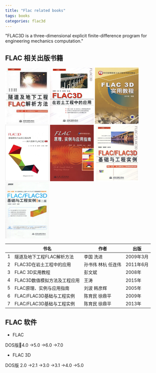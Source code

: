 ```yaml
---
title: "Flac related books"
tags: books
categories: flac3d
---
```



 "FLAC3D is a three-dimensional explicit finite-difference program for engineering mechanics computation."


## FLAC 相关出版书籍

<div class="photoset-grid-lightbox">
<img class="alignleft size-full wp-image-13487" alt="Quick reference guide 2" src="/images/bookcover/flac_1.jpg" width="140"  height="181" /> 

<img class="alignleft size-full wp-image-13487" alt="Quick reference guide 9" src="/images/bookcover/flac_2.jpg" width="140"  height="181" /> 

<img class="alignleft size-full wp-image-13487" alt="Quick reference guide 8" src="/images/bookcover/flac_3.jpg" width="140"  height="181" /> 

<img class="alignleft size-full wp-image-13487" alt="Quick reference guide 7" src="/images/bookcover/flac_4.jpg" width="140"  height="181" /> 

<img class="alignleft size-full wp-image-13487" alt="Quick reference guide 5" src="/images/bookcover/flac_5.jpg" width="140"  height="181" /> 

<img class="alignleft size-full wp-image-13487" alt="Quick reference guide 4" src="/images/bookcover/flac_6.jpg" width="140"  height="181" /> 

<img class="alignleft size-full wp-image-13487" alt="Stake Admin Quick Reference" src="/images/bookcover/flac_7.jpg" width="140" height="181" /> 
</div>



|   | 书名 | 作者 | 出版 |
|----|-------------|--------|------|
| 1 | 隧道及地下工程FLAC解析方法 | 李国 洗进 | 2009年3月 |
| 2 | FLAC3D在岩土工程中的应用 | 孙书伟 林杭 任连伟 | 2011年6月 |
| 3 | FLAC 3D实用教程 | 彭文斌 | 2008年 |
| 4 | FLAC3D数值模拟方法及工程应用 | 王涛 | 2015年 |
| 5 | FLAC原理、实例与应用指南 | 刘波 韩彦辉 | 2005年 |
| 6 | FLAC/FLAC3D基础与工程实例 | 陈育民 徐鼎平 | 2009年 |
| 7 | FLAC/FLAC3D基础与工程实例 | 陈育民 徐鼎平 | 2013年 |


## FLAC 软件

- FLAC 

DOS版4.0 →5.0 →6.0 →7.0

- FLAC 3D 

DOS版 2.0 →2.1 →3.0 →3.1 →4.0 →5.0
